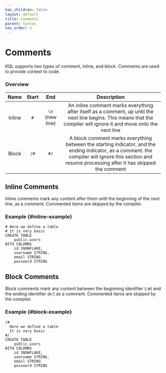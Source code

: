 ```yaml
---
has_children: false
layout: default
title: Comments
parent: Syntax
nav_order: 3
---
```


# Comments

KQL supports two types of comment, inline, and block. Comments are used to provide context to code.

### Overview

|Name|Start|End|Description|
|:---:|:---:|:---:|:---:|
|Inline|`#`|`\n` (new line)| An inline comment marks everything after itself as a comment, up until the next line begins. This means that the compiler will ignore it and move onto the next line|
|Block|`/#`|`#/`| A block comment marks everything between the starting indicator, and the ending indicator, as a comment. the compiler will ignore this section and resume processing after it has skipped the comment|

## Inline Comments
Inline comments mark any content after them until the beginning of the next line, as a comment. Commented items are skipped by the compiler.

### Example {#inline-example}
```
# Here we define a table
# It is very basic
CREATE TABLE
    public.users
WITH COLUMNS
    id SNOWFLAKE,
    username STRING,
    email STRING
    password STRING
```

## Block Comments
Block comments mark any content between the beginning identifier (`/#`) and the ending identifier (`#/`) as a comment. Commented items are skipped by the compiler.

### Example {#block-example}
```
/#
  Here we define a table
  It is very basic
#/
CREATE TABLE
    public.users
WITH COLUMNS
    id SNOWFLAKE,
    username STRING,
    email STRING
    password STRING
```